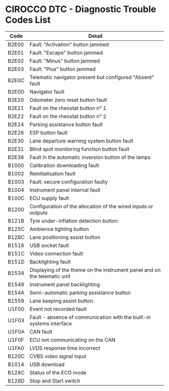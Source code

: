 # CIROCCO DTC - Diagnostic Trouble Codes List

| Code | Detail |
| - | - |
| B2E00 | Fault: "Activation" button jammed |
| B2E01 | Fault: "Escape" button jammed |
| B2E02 | Fault: "Minus" button jammed |
| B2E03 | Fault: "Plus" button jammed |
| B2E0C | Telematic navigator present but configured "Absent" fault |
| B2E0D | Navigator fault |
| B2E20 | Odometer zero reset button fault |
| B2E21 | Fault on the rheostat button n° 1 |
| B2E22 | Fault on the rheostat button n° 2 |
| B2E24 | Parking assistance button fault |
| B2E26 | ESP button fault |
| B2E30 | Lane departure warning system button fault |
| B2E31 | Blind spot monitoring function button fault |
| B2E36 | Fault in the automatic inversion button of the lamps |
| B1000 | Calibration downloading fault |
| B1002 | Reinitialisation fault |
| B1003 | Fault: secure configuration faulty |
| B1004 | Instrument panel internal fault |
| B100C | ECU supply fault |
| B1200 | Configuration of the allocation of the wired inputs or outputs |
| B121B | Tyre under-inflation detection button |
| B125C | Ambience lighting button |
| B12BC | Lane positioning assist button |
| B1516 | USB socket fault |
| B151C | Video connection fault |
| B151D | Backlighting fault |
| B1534 | Displaying of the theme on the instrument panel and on the telematic unit |
| B1549 | Instrument panel backlighting |
| B154A | Semi-automatic parking assistance button |
| B1559 | Lane keeping assist button |
| U1F00 | Event not recorded fault |
| U1F03 | Fault - absence of communication with the built-in systems interface |
| U1F0A | CAN fault |
| U1F0F | ECU not communicating on the CAN |
| U1FA0 | LVDS response time incorrect |
| B120C | CVBS video signal input |
| B1014 | USB download |
| B128C | Status of the ECO mode |
| B128D | Stop and Start switch |

